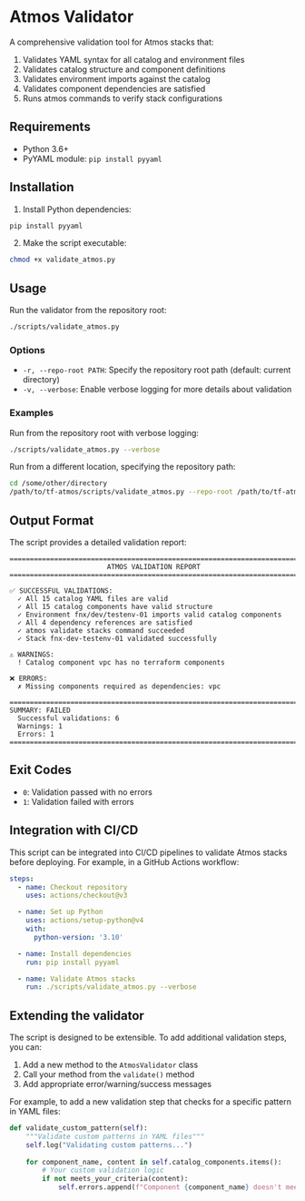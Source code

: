 # Atmos Validator

A comprehensive validation tool for Atmos stacks that:
1. Validates YAML syntax for all catalog and environment files
2. Validates catalog structure and component definitions
3. Validates environment imports against the catalog
4. Validates component dependencies are satisfied
5. Runs atmos commands to verify stack configurations

## Requirements

- Python 3.6+
- PyYAML module: `pip install pyyaml`

## Installation

1. Install Python dependencies:
```bash
pip install pyyaml
```

2. Make the script executable:
```bash
chmod +x validate_atmos.py
```

## Usage

Run the validator from the repository root:

```bash
./scripts/validate_atmos.py
```

### Options

- `-r, --repo-root PATH`: Specify the repository root path (default: current directory)
- `-v, --verbose`: Enable verbose logging for more details about validation

### Examples

Run from the repository root with verbose logging:
```bash
./scripts/validate_atmos.py --verbose
```

Run from a different location, specifying the repository path:
```bash
cd /some/other/directory
/path/to/tf-atmos/scripts/validate_atmos.py --repo-root /path/to/tf-atmos
```

## Output Format

The script provides a detailed validation report:

```
================================================================================
                        ATMOS VALIDATION REPORT                         
================================================================================

✅ SUCCESSFUL VALIDATIONS:
  ✓ All 15 catalog YAML files are valid
  ✓ All 15 catalog components have valid structure
  ✓ Environment fnx/dev/testenv-01 imports valid catalog components
  ✓ All 4 dependency references are satisfied
  ✓ atmos validate stacks command succeeded
  ✓ Stack fnx-dev-testenv-01 validated successfully

⚠️ WARNINGS:
  ! Catalog component vpc has no terraform components

❌ ERRORS:
  ✗ Missing components required as dependencies: vpc

================================================================================
SUMMARY: FAILED
  Successful validations: 6
  Warnings: 1
  Errors: 1
================================================================================
```

## Exit Codes

- `0`: Validation passed with no errors
- `1`: Validation failed with errors

## Integration with CI/CD

This script can be integrated into CI/CD pipelines to validate Atmos stacks before deploying. 
For example, in a GitHub Actions workflow:

```yaml
steps:
  - name: Checkout repository
    uses: actions/checkout@v3

  - name: Set up Python
    uses: actions/setup-python@v4
    with:
      python-version: '3.10'

  - name: Install dependencies
    run: pip install pyyaml

  - name: Validate Atmos stacks
    run: ./scripts/validate_atmos.py --verbose
```

## Extending the validator

The script is designed to be extensible. To add additional validation steps, you can:

1. Add a new method to the `AtmosValidator` class
2. Call your method from the `validate()` method
3. Add appropriate error/warning/success messages

For example, to add a new validation step that checks for a specific pattern in YAML files:

```python
def validate_custom_pattern(self):
    """Validate custom patterns in YAML files"""
    self.log("Validating custom patterns...")
    
    for component_name, content in self.catalog_components.items():
        # Your custom validation logic
        if not meets_your_criteria(content):
            self.errors.append(f"Component {component_name} doesn't meet criteria")
```